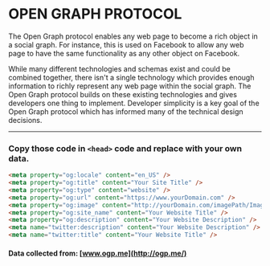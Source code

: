 # OPEN GRAPH PROTOCOL

The Open Graph protocol enables any web page to become a rich object in a social graph. For instance, this is used on Facebook to allow any web page to have the same functionality as any other object on Facebook.

While many different technologies and schemas exist and could be combined together, there isn't a single technology which provides enough information to richly represent any web page within the social graph. The Open Graph protocol builds on these existing technologies and gives developers one thing to implement. Developer simplicity is a key goal of the Open Graph protocol which has informed many of the technical design decisions.

<hr>

### Copy those code in `<head>` code and replace with your own data.

```html
<meta property="og:locale" content="en_US" />
<meta property="og:title" content="Your Site Title" />
<meta property="og:type" content="website" />
<meta property="og:url" content="https://www.yourDomain.com" />
<meta property="og:image" content="http://yourDomain.com/imagePath/Image.jpg" />
<meta property="og:site_name" content="Your Website Title" />
<meta property="og:description" content="Your Website Description" />
<meta name="twitter:description" content="Your Website Description" />
<meta name="twitter:title" content="Your Website Title" />
```

#### Data collected from: [www.ogp.me](http://ogp.me/)